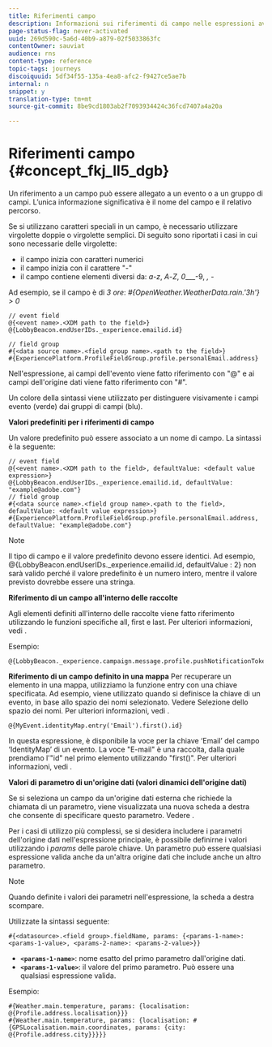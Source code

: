 ```yaml
---
title: Riferimenti campo
description: Informazioni sui riferimenti di campo nelle espressioni avanzate
page-status-flag: never-activated
uuid: 269d590c-5a6d-40b9-a879-02f5033863fc
contentOwner: sauviat
audience: rns
content-type: reference
topic-tags: journeys
discoiquuid: 5df34f55-135a-4ea8-afc2-f9427ce5ae7b
internal: n
snippet: y
translation-type: tm+mt
source-git-commit: 8be9cd1803ab2f7093934424c36fcd7407a4a20a

---
```




# Riferimenti campo {#concept_fkj_ll5_dgb}

Un riferimento a un campo può essere allegato a un evento o a un gruppo di campi. L’unica informazione significativa è il nome del campo e il relativo percorso.

Se si utilizzano caratteri speciali in un campo, è necessario utilizzare virgolette doppie o virgolette semplici. Di seguito sono riportati i casi in cui sono necessarie delle virgolette:

* il campo inizia con caratteri numerici
* il campo inizia con il carattere &quot;-&quot;
* il campo contiene elementi diversi da: _a_-_z_, _A_-_Z_, _0____-9, _, -_

Ad esempio, se il campo è di _3 ore_: _#{OpenWeather.WeatherData.rain.&#39;3h&#39;} > 0_

```
// event field
@{<event name>.<XDM path to the field>}
@{LobbyBeacon.endUserIDs._experience.emailid.id}

// field group
#{<data source name>.<field group name>.<path to the field>}
#{ExperiencePlatform.ProfileFieldGroup.profile.personalEmail.address}
```

Nell&#39;espressione, ai campi dell&#39;evento viene fatto riferimento con &quot;@&quot; e ai campi dell&#39;origine dati viene fatto riferimento con &quot;#&quot;.

Un colore della sintassi viene utilizzato per distinguere visivamente i campi evento (verde) dai gruppi di campi (blu).

**Valori predefiniti per i riferimenti di campo**

Un valore predefinito può essere associato a un nome di campo. La sintassi è la seguente:


```
// event field
@{<event name>.<XDM path to the field>, defaultValue: <default value expression>}
@{LobbyBeacon.endUserIDs._experience.emailid.id, defaultValue: "example@adobe.com"}
// field group
#{<data source name>.<field group name>.<path to the field>, defaultValue: <default value expression>}
#{ExperiencePlatform.ProfileFieldGroup.profile.personalEmail.address, defaultValue: "example@adobe.com"}
```

>[!NOTE]
>
>Il tipo di campo e il valore predefinito devono essere identici. Ad esempio, @{LobbyBeacon.endUserIDs._experience.emailid.id, defaultValue : 2} non sarà valido perché il valore predefinito è un numero intero, mentre il valore previsto dovrebbe essere una stringa.

**Riferimento di un campo all&#39;interno delle raccolte**

Agli elementi definiti all&#39;interno delle raccolte viene fatto riferimento utilizzando le funzioni specifiche all, first e last. Per ulteriori informazioni, vedi [](../expression/collection-management-functions.md).

Esempio:

```
@{LobbyBeacon._experience.campaign.message.profile.pushNotificationTokens.all()
```

**Riferimento di un campo definito in una mappa** Per recuperare un elemento in una mappa, utilizziamo la funzione entry con una chiave specificata. Ad esempio, viene utilizzato quando si definisce la chiave di un evento, in base allo spazio dei nomi selezionato. Vedere Selezione dello spazio dei nomi. Per ulteriori informazioni, vedi [](../event/selecting-the-namespace.md).

```
@{MyEvent.identityMap.entry('Email').first().id}
```

In questa espressione, è disponibile la voce per la chiave ‘Email’ del campo ‘IdentityMap’ di un evento. La voce &quot;E-mail&quot; è una raccolta, dalla quale prendiamo l&#39;&quot;id&quot; nel primo elemento utilizzando &quot;first()&quot;. Per ulteriori informazioni, vedi [](../expression/collection-management-functions.md).

**Valori di parametro di un&#39;origine dati (valori dinamici dell&#39;origine dati)**

Se si seleziona un campo da un&#39;origine dati esterna che richiede la chiamata di un parametro, viene visualizzata una nuova scheda a destra che consente di specificare questo parametro. Vedere [](../expression/expressionadvanced.md).

Per i casi di utilizzo più complessi, se si desidera includere i parametri dell&#39;origine dati nell&#39;espressione principale, è possibile definirne i valori utilizzando i _params_ delle parole chiave. Un parametro può essere qualsiasi espressione valida anche da un&#39;altra origine dati che include anche un altro parametro.

>[!NOTE]
>
>Quando definite i valori dei parametri nell&#39;espressione, la scheda a destra scompare.

Utilizzate la sintassi seguente:

```
#{<datasource>.<field group>.fieldName, params: {<params-1-name>: <params-1-value>, <params-2-name>: <params-2-value>}}
```

* **`<params-1-name>`**: nome esatto del primo parametro dall&#39;origine dati.
* **`<params-1-value>`**: il valore del primo parametro. Può essere una qualsiasi espressione valida.

Esempio:

```
#{Weather.main.temperature, params: {localisation: @{Profile.address.localisation}}}
#{Weather.main.temperature, params: {localisation: #{GPSLocalisation.main.coordinates, params: {city: @{Profile.address.city}}}}}
```
